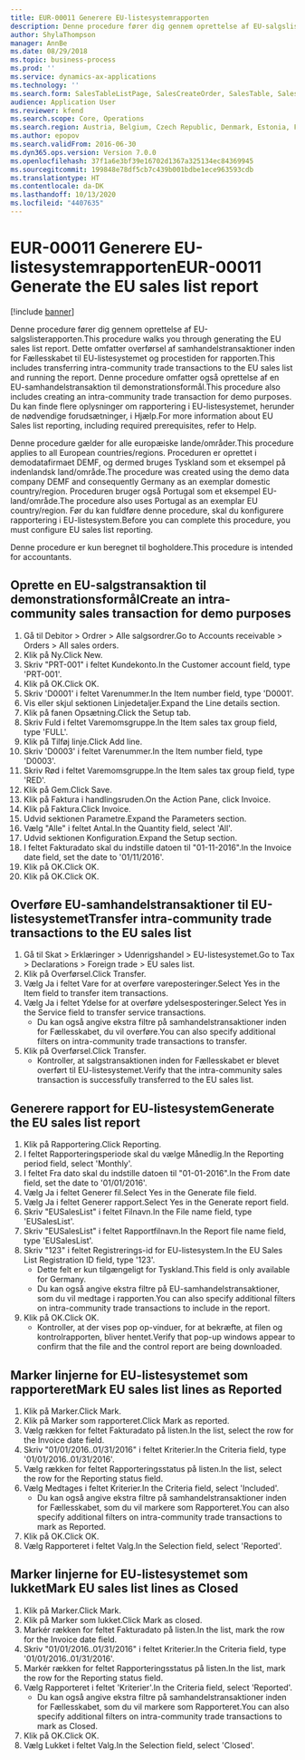 ```yaml
---
title: EUR-00011 Generere EU-listesystemrapporten
description: Denne procedure fører dig gennem oprettelse af EU-salgslisterapporten.
author: ShylaThompson
manager: AnnBe
ms.date: 08/29/2018
ms.topic: business-process
ms.prod: ''
ms.service: dynamics-ax-applications
ms.technology: ''
ms.search.form: SalesTableListPage, SalesCreateOrder, SalesTable, SalesEditLines,  EUSalesList, EUSalesListSelection, SysQueryForm, SysLookup
audience: Application User
ms.reviewer: kfend
ms.search.scope: Core, Operations
ms.search.region: Austria, Belgium, Czech Republic, Denmark, Estonia, Finland, France, Germany, Hungary, Ireland, Italy, Latvia, Lithuania, Netherlands, Poland, Spain, Sweden, United Kingdom
ms.author: epopov
ms.search.validFrom: 2016-06-30
ms.dyn365.ops.version: Version 7.0.0
ms.openlocfilehash: 37f1a6e3bf39e16702d1367a325134ec84369945
ms.sourcegitcommit: 199848e78df5cb7c439b001bdbe1ece963593cdb
ms.translationtype: HT
ms.contentlocale: da-DK
ms.lasthandoff: 10/13/2020
ms.locfileid: "4407635"
---
```

# <a name="eur-00011-generate-the-eu-sales-list-report"></a><span data-ttu-id="1ce28-103">EUR-00011 Generere EU-listesystemrapporten</span><span class="sxs-lookup"><span data-stu-id="1ce28-103">EUR-00011 Generate the EU sales list report</span></span>

[!include [banner](../../includes/banner.md)]

<span data-ttu-id="1ce28-104">Denne procedure fører dig gennem oprettelse af EU-salgslisterapporten.</span><span class="sxs-lookup"><span data-stu-id="1ce28-104">This procedure walks you through generating the EU sales list report.</span></span> <span data-ttu-id="1ce28-105">Dette omfatter overførsel af samhandelstransaktioner inden for Fællesskabet til EU-listesystemet og procestiden for rapporten.</span><span class="sxs-lookup"><span data-stu-id="1ce28-105">This includes transferring intra-community trade transactions to the EU sales list and running the report.</span></span> <span data-ttu-id="1ce28-106">Denne procedure omfatter også oprettelse af en EU-samhandelstransaktion til demonstrationsformål.</span><span class="sxs-lookup"><span data-stu-id="1ce28-106">This procedure also includes creating an intra-community trade transaction for demo purposes.</span></span> <span data-ttu-id="1ce28-107">Du kan finde flere oplysninger om rapportering i EU-listesystemet, herunder de nødvendige forudsætninger, i Hjælp.</span><span class="sxs-lookup"><span data-stu-id="1ce28-107">For more information about EU Sales list reporting, including required prerequisites, refer to Help.</span></span>

<span data-ttu-id="1ce28-108">Denne procedure gælder for alle europæiske lande/områder.</span><span class="sxs-lookup"><span data-stu-id="1ce28-108">This procedure applies to all European countries/regions.</span></span> <span data-ttu-id="1ce28-109">Proceduren er oprettet i demodatafirmaet DEMF, og dermed bruges Tyskland som et eksempel på indenlandsk land/område.</span><span class="sxs-lookup"><span data-stu-id="1ce28-109">The procedure was created using the demo data company DEMF and consequently Germany as an exemplar domestic country/region.</span></span> <span data-ttu-id="1ce28-110">Proceduren bruger også Portugal som et eksempel EU-land/område.</span><span class="sxs-lookup"><span data-stu-id="1ce28-110">The procedure also uses Portugal as an exemplar EU country/region.</span></span> <span data-ttu-id="1ce28-111">Før du kan fuldføre denne procedure, skal du konfigurere rapportering i EU-listesystem.</span><span class="sxs-lookup"><span data-stu-id="1ce28-111">Before you can complete this procedure, you must configure EU sales list reporting.</span></span>

<span data-ttu-id="1ce28-112">Denne procedure er kun beregnet til bogholdere.</span><span class="sxs-lookup"><span data-stu-id="1ce28-112">This procedure is intended for accountants.</span></span>


## <a name="create-an-intra-community-sales-transaction-for-demo-purposes"></a><span data-ttu-id="1ce28-113">Oprette en EU-salgstransaktion til demonstrationsformål</span><span class="sxs-lookup"><span data-stu-id="1ce28-113">Create an intra-community sales transaction for demo purposes</span></span>
1. <span data-ttu-id="1ce28-114">Gå til Debitor > Ordrer > Alle salgsordrer.</span><span class="sxs-lookup"><span data-stu-id="1ce28-114">Go to Accounts receivable > Orders > All sales orders.</span></span>
2. <span data-ttu-id="1ce28-115">Klik på Ny.</span><span class="sxs-lookup"><span data-stu-id="1ce28-115">Click New.</span></span>
3. <span data-ttu-id="1ce28-116">Skriv "PRT-001" i feltet Kundekonto.</span><span class="sxs-lookup"><span data-stu-id="1ce28-116">In the Customer account field, type 'PRT-001'.</span></span>
4. <span data-ttu-id="1ce28-117">Klik på OK.</span><span class="sxs-lookup"><span data-stu-id="1ce28-117">Click OK.</span></span>
5. <span data-ttu-id="1ce28-118">Skriv 'D0001' i feltet Varenummer.</span><span class="sxs-lookup"><span data-stu-id="1ce28-118">In the Item number field, type 'D0001'.</span></span>
6. <span data-ttu-id="1ce28-119">Vis eller skjul sektionen Linjedetaljer.</span><span class="sxs-lookup"><span data-stu-id="1ce28-119">Expand the Line details section.</span></span>
7. <span data-ttu-id="1ce28-120">Klik på fanen Opsætning.</span><span class="sxs-lookup"><span data-stu-id="1ce28-120">Click the Setup tab.</span></span>
8. <span data-ttu-id="1ce28-121">Skriv Fuld i feltet Varemomsgruppe.</span><span class="sxs-lookup"><span data-stu-id="1ce28-121">In the Item sales tax group field, type 'FULL'.</span></span>
9. <span data-ttu-id="1ce28-122">Klik på Tilføj linje.</span><span class="sxs-lookup"><span data-stu-id="1ce28-122">Click Add line.</span></span>
10. <span data-ttu-id="1ce28-123">Skriv 'D0003' i feltet Varenummer.</span><span class="sxs-lookup"><span data-stu-id="1ce28-123">In the Item number field, type 'D0003'.</span></span>
11. <span data-ttu-id="1ce28-124">Skriv Rød i feltet Varemomsgruppe.</span><span class="sxs-lookup"><span data-stu-id="1ce28-124">In the Item sales tax group field, type 'RED'.</span></span>
12. <span data-ttu-id="1ce28-125">Klik på Gem.</span><span class="sxs-lookup"><span data-stu-id="1ce28-125">Click Save.</span></span>
13. <span data-ttu-id="1ce28-126">Klik på Faktura i handlingsruden.</span><span class="sxs-lookup"><span data-stu-id="1ce28-126">On the Action Pane, click Invoice.</span></span>
14. <span data-ttu-id="1ce28-127">Klik på Faktura.</span><span class="sxs-lookup"><span data-stu-id="1ce28-127">Click Invoice.</span></span>
15. <span data-ttu-id="1ce28-128">Udvid sektionen Parametre.</span><span class="sxs-lookup"><span data-stu-id="1ce28-128">Expand the Parameters section.</span></span>
16. <span data-ttu-id="1ce28-129">Vælg "Alle" i feltet Antal.</span><span class="sxs-lookup"><span data-stu-id="1ce28-129">In the Quantity field, select 'All'.</span></span>
17. <span data-ttu-id="1ce28-130">Udvid sektionen Konfiguration.</span><span class="sxs-lookup"><span data-stu-id="1ce28-130">Expand the Setup section.</span></span>
18. <span data-ttu-id="1ce28-131">I feltet Fakturadato skal du indstille datoen til "01-11-2016".</span><span class="sxs-lookup"><span data-stu-id="1ce28-131">In the Invoice date field, set the date to '01/11/2016'.</span></span>
19. <span data-ttu-id="1ce28-132">Klik på OK.</span><span class="sxs-lookup"><span data-stu-id="1ce28-132">Click OK.</span></span>
20. <span data-ttu-id="1ce28-133">Klik på OK.</span><span class="sxs-lookup"><span data-stu-id="1ce28-133">Click OK.</span></span>

## <a name="transfer-intra-community-trade-transactions-to-the-eu-sales-list"></a><span data-ttu-id="1ce28-134">Overføre EU-samhandelstransaktioner til EU-listesystemet</span><span class="sxs-lookup"><span data-stu-id="1ce28-134">Transfer intra-community trade transactions to the EU sales list</span></span>
1. <span data-ttu-id="1ce28-135">Gå til Skat > Erklæringer > Udenrigshandel > EU-listesystemet.</span><span class="sxs-lookup"><span data-stu-id="1ce28-135">Go to Tax > Declarations > Foreign trade > EU sales list.</span></span>
2. <span data-ttu-id="1ce28-136">Klik på Overførsel.</span><span class="sxs-lookup"><span data-stu-id="1ce28-136">Click Transfer.</span></span>
3. <span data-ttu-id="1ce28-137">Vælg Ja i feltet Vare for at overføre vareposteringer.</span><span class="sxs-lookup"><span data-stu-id="1ce28-137">Select Yes in the Item field to transfer item transactions.</span></span>
4. <span data-ttu-id="1ce28-138">Vælg Ja i feltet Ydelse for at overføre ydelsesposteringer.</span><span class="sxs-lookup"><span data-stu-id="1ce28-138">Select Yes in the Service field to transfer service transactions.</span></span>
    * <span data-ttu-id="1ce28-139">Du kan også angive ekstra filtre på samhandelstransaktioner inden for Fællesskabet, du vil overføre.</span><span class="sxs-lookup"><span data-stu-id="1ce28-139">You can also specify additional filters on intra-community trade transactions to transfer.</span></span>  
5. <span data-ttu-id="1ce28-140">Klik på Overførsel.</span><span class="sxs-lookup"><span data-stu-id="1ce28-140">Click Transfer.</span></span>
    * <span data-ttu-id="1ce28-141">Kontroller, at salgstransaktionen inden for Fællesskabet er blevet overført til EU-listesystemet.</span><span class="sxs-lookup"><span data-stu-id="1ce28-141">Verify that the intra-community sales transaction is successfully transferred to the EU sales list.</span></span>  

## <a name="generate-the-eu-sales-list-report"></a><span data-ttu-id="1ce28-142">Generere rapport for EU-listesystem</span><span class="sxs-lookup"><span data-stu-id="1ce28-142">Generate the EU sales list report</span></span>
1. <span data-ttu-id="1ce28-143">Klik på Rapportering.</span><span class="sxs-lookup"><span data-stu-id="1ce28-143">Click Reporting.</span></span>
2. <span data-ttu-id="1ce28-144">I feltet Rapporteringsperiode skal du vælge Månedlig.</span><span class="sxs-lookup"><span data-stu-id="1ce28-144">In the Reporting period field, select 'Monthly'.</span></span>
3. <span data-ttu-id="1ce28-145">I feltet Fra dato skal du indstille datoen til "01-01-2016".</span><span class="sxs-lookup"><span data-stu-id="1ce28-145">In the From date field, set the date to '01/01/2016'.</span></span>
4. <span data-ttu-id="1ce28-146">Vælg Ja i feltet Generer fil.</span><span class="sxs-lookup"><span data-stu-id="1ce28-146">Select Yes in the Generate file field.</span></span>
5. <span data-ttu-id="1ce28-147">Vælg Ja i feltet Generer rapport.</span><span class="sxs-lookup"><span data-stu-id="1ce28-147">Select Yes in the Generate report field.</span></span>
6. <span data-ttu-id="1ce28-148">Skriv "EUSalesList" i feltet Filnavn.</span><span class="sxs-lookup"><span data-stu-id="1ce28-148">In the File name field, type 'EUSalesList'.</span></span>
7. <span data-ttu-id="1ce28-149">Skriv "EUSalesList" i feltet Rapportfilnavn.</span><span class="sxs-lookup"><span data-stu-id="1ce28-149">In the Report file name field, type 'EUSalesList'.</span></span>
8. <span data-ttu-id="1ce28-150">Skriv "123" i feltet Registrerings-id for EU-listesystem.</span><span class="sxs-lookup"><span data-stu-id="1ce28-150">In the EU Sales List Registration ID field, type '123'.</span></span>
    * <span data-ttu-id="1ce28-151">Dette felt er kun tilgængeligt for Tyskland.</span><span class="sxs-lookup"><span data-stu-id="1ce28-151">This field is only available for Germany.</span></span>  
    * <span data-ttu-id="1ce28-152">Du kan også angive ekstra filtre på EU-samhandelstransaktioner, som du vil medtage i rapporten.</span><span class="sxs-lookup"><span data-stu-id="1ce28-152">You can also specify additional filters on intra-community trade transactions to include in the report.</span></span>  
9. <span data-ttu-id="1ce28-153">Klik på OK.</span><span class="sxs-lookup"><span data-stu-id="1ce28-153">Click OK.</span></span>
    * <span data-ttu-id="1ce28-154">Kontroller, at der vises pop op-vinduer, for at bekræfte, at filen og kontrolrapporten, bliver hentet.</span><span class="sxs-lookup"><span data-stu-id="1ce28-154">Verify that pop-up windows appear to confirm that the file and the control report are being downloaded.</span></span>  

## <a name="mark-eu-sales-list-lines-as-reported"></a><span data-ttu-id="1ce28-155">Marker linjerne for EU-listesystemet som rapporteret</span><span class="sxs-lookup"><span data-stu-id="1ce28-155">Mark EU sales list lines as Reported</span></span>
1. <span data-ttu-id="1ce28-156">Klik på Marker.</span><span class="sxs-lookup"><span data-stu-id="1ce28-156">Click Mark.</span></span>
2. <span data-ttu-id="1ce28-157">Klik på Marker som rapporteret.</span><span class="sxs-lookup"><span data-stu-id="1ce28-157">Click Mark as reported.</span></span>
3. <span data-ttu-id="1ce28-158">Vælg rækken for feltet Fakturadato på listen.</span><span class="sxs-lookup"><span data-stu-id="1ce28-158">In the list, select the row for the Invoice date field.</span></span>
4. <span data-ttu-id="1ce28-159">Skriv "01/01/2016..01/31/2016" i feltet Kriterier.</span><span class="sxs-lookup"><span data-stu-id="1ce28-159">In the Criteria field, type '01/01/2016..01/31/2016'.</span></span>
5. <span data-ttu-id="1ce28-160">Vælg rækken for feltet Rapporteringsstatus på listen.</span><span class="sxs-lookup"><span data-stu-id="1ce28-160">In the list, select the row for the Reporting status field.</span></span>
6. <span data-ttu-id="1ce28-161">Vælg Medtages i feltet Kriterier.</span><span class="sxs-lookup"><span data-stu-id="1ce28-161">In the Criteria field, select 'Included'.</span></span>
    * <span data-ttu-id="1ce28-162">Du kan også angive ekstra filtre på samhandelstransaktioner inden for Fællesskabet, som du vil markere som Rapporteret.</span><span class="sxs-lookup"><span data-stu-id="1ce28-162">You can also specify additional filters on intra-community trade transactions to mark as Reported.</span></span>  
7. <span data-ttu-id="1ce28-163">Klik på OK.</span><span class="sxs-lookup"><span data-stu-id="1ce28-163">Click OK.</span></span>
8. <span data-ttu-id="1ce28-164">Vælg Rapporteret i feltet Valg.</span><span class="sxs-lookup"><span data-stu-id="1ce28-164">In the Selection field, select 'Reported'.</span></span>

## <a name="mark-eu-sales-list-lines-as-closed"></a><span data-ttu-id="1ce28-165">Marker linjerne for EU-listesystemet som lukket</span><span class="sxs-lookup"><span data-stu-id="1ce28-165">Mark EU sales list lines as Closed</span></span>
1. <span data-ttu-id="1ce28-166">Klik på Marker.</span><span class="sxs-lookup"><span data-stu-id="1ce28-166">Click Mark.</span></span>
2. <span data-ttu-id="1ce28-167">Klik på Marker som lukket.</span><span class="sxs-lookup"><span data-stu-id="1ce28-167">Click Mark as closed.</span></span>
3. <span data-ttu-id="1ce28-168">Markér rækken for feltet Fakturadato på listen.</span><span class="sxs-lookup"><span data-stu-id="1ce28-168">In the list, mark the row for the Invoice date field.</span></span>
4. <span data-ttu-id="1ce28-169">Skriv "01/01/2016..01/31/2016" i feltet Kriterier.</span><span class="sxs-lookup"><span data-stu-id="1ce28-169">In the Criteria field, type '01/01/2016..01/31/2016'.</span></span>
5. <span data-ttu-id="1ce28-170">Markér rækken for feltet Rapporteringsstatus på listen.</span><span class="sxs-lookup"><span data-stu-id="1ce28-170">In the list, mark the row for the Reporting status field.</span></span>
6. <span data-ttu-id="1ce28-171">Vælg Rapporteret i feltet 'Kriterier'.</span><span class="sxs-lookup"><span data-stu-id="1ce28-171">In the Criteria field, select 'Reported'.</span></span>
    * <span data-ttu-id="1ce28-172">Du kan også angive ekstra filtre på samhandelstransaktioner inden for Fællesskabet, som du vil markere som Rapporteret.</span><span class="sxs-lookup"><span data-stu-id="1ce28-172">You can also specify additional filters on intra-community trade transactions to mark as Closed.</span></span>  
7. <span data-ttu-id="1ce28-173">Klik på OK.</span><span class="sxs-lookup"><span data-stu-id="1ce28-173">Click OK.</span></span>
8. <span data-ttu-id="1ce28-174">Vælg Lukket i feltet Valg.</span><span class="sxs-lookup"><span data-stu-id="1ce28-174">In the Selection field, select 'Closed'.</span></span>

